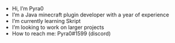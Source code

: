 - Hi, I’m Pyra0
- I’m a Java minecraft plugin developer with a year of experience
- I’m currently learning Skript
- I’m looking to work on larger projects
- How to reach me: Pyra0#1599 (discord)

<!---
Pyra0/Pyra0 is a ✨ special ✨ repository because its `README.md` (this file) appears on your GitHub profile.
You can click the Preview link to take a look at your changes.
--->
